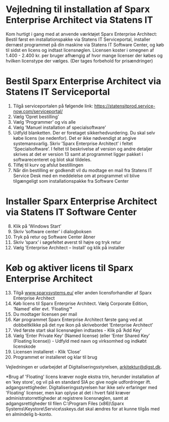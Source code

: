 
Vejledning til installation af Sparx Enterprise Architect via Statens IT
=======

Kom hurtigt i gang med at anvende værktøjet Sparx Enterprise Architect: Bestil først en installationspakke
via Statens IT Serviceportal, installer dernæst programmet på din maskine via Statens IT Software Center,
og køb til sidst en licens og indtast licensnøglen. Licensen koster i omegnen af 1.400 - 2.400 kr. per bruger
afhængig af hvor mange licenser der købes og hvilken licenstype der vælges.
(Der tages forbehold for prisændringer)

# Bestil Sparx Enterprise Architect via Statens IT Serviceportal
1. Tilgå serviceportalen på følgende link: https://statensitprod.service-now.com/serviceportal/
2. Vælg ’Opret bestilling’
3. Vælg ’Programmer’ og vis alle
4. Vælg ’Manuel installation af specialsoftware’
5. Udfyld blanketten. 
   Der er foretaget sikkerhedvurdering. Du skal selv købe licens (se nedenfor). Det er ikke nødvendigt at angive systemansvarlig. 
   Skriv ’Sparx Enterprise Architect’ i feltet ’Specialsoftware’. I feltet til beskrivelse af version og andre detaljer skrives at det er version 13 samt at programmet ligger pakket i softwarecenteret og blot skal tildeles.
7. Tilføj til kurv og afslut bestillingen
8. Når din bestilling er godkendt vil du modtage en mail fra Statens IT Service Desk med en meddelelse om at programmet vil blive tilgængeligt som installationspakke fra Software Center

# Installer Sparx Enterprise Architect via Statens IT Software Center
8. Klik på ’Windows Start’
9. Skriv ’software center’ i dialogboksen
10. Tryk på retur og Software Center åbner
11. Skriv ’sparx’ i søgefeltet øverst til højre og tryk retur
12. Vælg ’Enterprise Architect – Install’ og klik på installer

# Køb og aktiver licens til Sparx Enterprise Architect
13. Tilgå www.sparxsystems.eu/ eller anden licensforhandler af Sparx Enterprise Architect
14. Køb licens til Sparx Enterprise Architect. Vælg Corporate Edition, ‘Named’ eller evt. ‘Floating’*
15. Du modtager licensen per mail
16. Kør programmet Sparx Enterprise Architect første gang ved at dobbeltklikke på det nye ikon på
skrivebordet ’Enterprise Architect’
17. Ved første start skal licensnøglen indtastes - Klik på ’Add Key’
18. Vælg ’Enter Private Key’ (Named license) (eller ’Enter Shared Key’ (Floating license)) - Udfyld med navn og virksomhed og indkøbt licenskode
19. Licensen installeret - Klik ’Close’
20. Programmet er installeret og klar til brug

Vejledningen er udarbejdet af Digitaliseringsstyrelsen, arkitektur@digst.dk. 


*Brug af 'Floating' licens kræver nogle ekstra trin, herunder installation af en 'key store', og vil på en standard SIA pc give nogle udfordringer ift. adgangsrettigheder. Digitaliseringsstyrelsen har ikke selv erfaringer med 'Floating' licenser, men kan oplyse at det i hvert fald kræver administratorrettigheder at registrere licensnøglen, samt at adgangsrettigheder til filen C:\Program Files (x86)\Sparx Systems\Keystore\Service\sskeys.dat skal ændres for at kunne tilgås med en almindelig b-konto.
